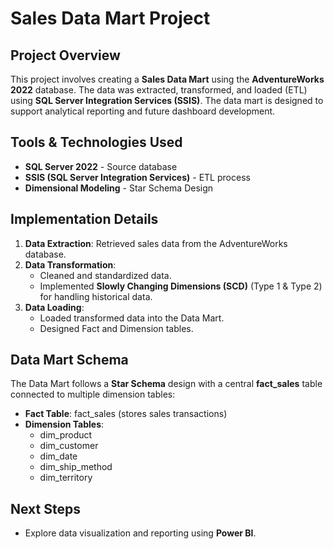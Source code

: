 # Sales Data Mart Project

## Project Overview
This project involves creating a **Sales Data Mart** using the **AdventureWorks 2022** database. The data was extracted, transformed, and loaded (ETL) using **SQL Server Integration Services (SSIS)**. The data mart is designed to support analytical reporting and future dashboard development.

## Tools & Technologies Used
- **SQL Server 2022** - Source database
- **SSIS (SQL Server Integration Services)** - ETL process
- **Dimensional Modeling** - Star Schema Design

## Implementation Details
1. **Data Extraction**: Retrieved sales data from the AdventureWorks database.
2. **Data Transformation**:
   - Cleaned and standardized data.
   - Implemented **Slowly Changing Dimensions (SCD)** (Type 1 & Type 2) for handling historical data.
3. **Data Loading**:
   - Loaded transformed data into the Data Mart.
   - Designed Fact and Dimension tables.

## Data Mart Schema
The Data Mart follows a **Star Schema** design with a central **fact_sales** table connected to multiple dimension tables:
- **Fact Table**: fact_sales (stores sales transactions)
- **Dimension Tables**:
  - dim_product
  - dim_customer
  - dim_date
  - dim_ship_method
  - dim_territory

## Next Steps
- Explore data visualization and reporting using **Power BI**.






